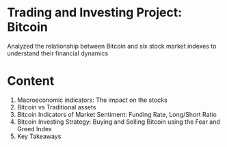# Trading and Investing Project: Bitcoin
Analyzed the relationship between Bitcoin and six stock market indexes to understand their financial dynamics

# Content
1. Macroeconomic indicators: The impact on the stocks
2. Bitcoin vs Traditional assets
3. Bitcoin Indicators of Market Sentiment: Funding Rate, Long/Short Ratio
4. Bitcoin Investing Strategy: Buying and Selling Bitcoin using the Fear and Greed Index
5. Key Takeaways







